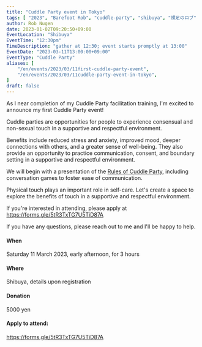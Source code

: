 ```yaml
---
title: "Cuddle Party event in Tokyo"
tags: [ "2023", "Barefoot Rob", "cuddle-party", "shibuya", "裸足のロブ" ]
author: Rob Nugen
date: 2023-01-02T09:20:50+09:00
EventLocation: "Shibuya"
EventTime: "12:30pm"
TimeDescription: "gather at 12:30; event starts promptly at 13:00"
EventDate: "2023-03-11T13:00:00+09:00"
EventType: "Cuddle Party"
aliases: [
    "/en/events/2023/03/11first-cuddle-party-event",
    "/en/events/2023/03/11cuddle-party-event-in-tokyo",
]
draft: false
---
```


As I near completion of my Cuddle Party facilitation training,
I'm excited to announce my first Cuddle Party event!

Cuddle parties are opportunities for people to experience consensual and
non-sexual touch in a supportive and respectful environment.


Benefits include reduced stress and anxiety,
improved mood, deeper connections with others, and a greater sense of
well-being. They also provide an opportunity to practice communication,
consent, and boundary setting in a supportive and respectful environment.

We will begin with a presentation of
the [Rules of Cuddle Party](https://cuddleparty.com/cuddle-party-rules/),
including conversation games to foster ease of communication.

Physical touch plays an important role in self-care.
Let's create a space to explore
the benefits of touch in a supportive and respectful environment.

If you're interested in attending, please apply at
https://forms.gle/5tR3TxTG7U5TiD87A

If you have
any questions, please reach out to me and I'll be happy to help.

#### When

Saturday 11 March 2023, early afternoon, for 3 hours

#### Where

Shibuya, details upon registration

#### Donation

5000 yen

#### Apply to attend:

https://forms.gle/5tR3TxTG7U5TiD87A
